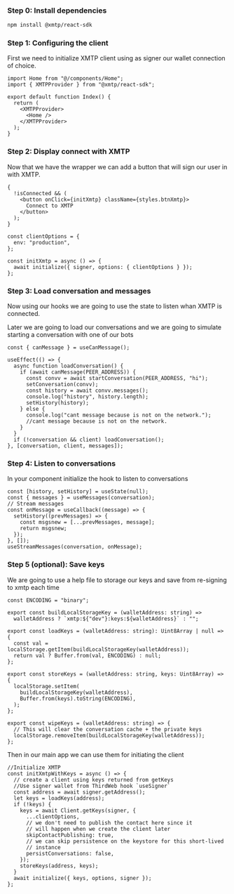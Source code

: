 ### Step 0: Install dependencies

```bash
npm install @xmtp/react-sdk
```

### Step 1: Configuring the client

First we need to initialize XMTP client using as signer our wallet connection of choice.

```tsx
import Home from "@/components/Home";
import { XMTPProvider } from "@xmtp/react-sdk";

export default function Index() {
  return (
    <XMTPProvider>
      <Home />
    </XMTPProvider>
  );
}
```

### Step 2: Display connect with XMTP

Now that we have the wrapper we can add a button that will sign our user in with XMTP.

```tsx
{
  !isConnected && (
    <button onClick={initXmtp} className={styles.btnXmtp}>
      Connect to XMTP
    </button>
  );
}
```

```tsx
const clientOptions = {
  env: "production",
};

const initXmtp = async () => {
  await initialize({ signer, options: { clientOptions } });
};
```

### Step 3: Load conversation and messages

Now using our hooks we are going to use the state to listen whan XMTP is connected.

Later we are going to load our conversations and we are going to simulate starting a conversation with one of our bots

```tsx
const { canMessage } = useCanMessage();

useEffect(() => {
  async function loadConversation() {
    if (await canMessage(PEER_ADDRESS)) {
      const convv = await startConversation(PEER_ADDRESS, "hi");
      setConversation(convv);
      const history = await convv.messages();
      console.log("history", history.length);
      setHistory(history);
    } else {
      console.log("cant message because is not on the network.");
      //cant message because is not on the network.
    }
  }
  if (!conversation && client) loadConversation();
}, [conversation, client, messages]);
```

### Step 4: Listen to conversations

In your component initialize the hook to listen to conversations

```tsx
const [history, setHistory] = useState(null);
const { messages } = useMessages(conversation);
// Stream messages
const onMessage = useCallback((message) => {
  setHistory((prevMessages) => {
    const msgsnew = [...prevMessages, message];
    return msgsnew;
  });
}, []);
useStreamMessages(conversation, onMessage);
```

### Step 5 (optional): Save keys

We are going to use a help file to storage our keys and save from re-signing to xmtp each time

```tsx
const ENCODING = "binary";

export const buildLocalStorageKey = (walletAddress: string) =>
  walletAddress ? `xmtp:${"dev"}:keys:${walletAddress}` : "";

export const loadKeys = (walletAddress: string): Uint8Array | null => {
  const val = localStorage.getItem(buildLocalStorageKey(walletAddress));
  return val ? Buffer.from(val, ENCODING) : null;
};

export const storeKeys = (walletAddress: string, keys: Uint8Array) => {
  localStorage.setItem(
    buildLocalStorageKey(walletAddress),
    Buffer.from(keys).toString(ENCODING),
  );
};

export const wipeKeys = (walletAddress: string) => {
  // This will clear the conversation cache + the private keys
  localStorage.removeItem(buildLocalStorageKey(walletAddress));
};
```

Then in our main app we can use them for initiating the client

```tsx
//Initialize XMTP
const initXmtpWithKeys = async () => {
  // create a client using keys returned from getKeys
  //Use signer wallet from ThirdWeb hook `useSigner`
  const address = await signer.getAddress();
  let keys = loadKeys(address);
  if (!keys) {
    keys = await Client.getKeys(signer, {
      ...clientOptions,
      // we don't need to publish the contact here since it
      // will happen when we create the client later
      skipContactPublishing: true,
      // we can skip persistence on the keystore for this short-lived
      // instance
      persistConversations: false,
    });
    storeKeys(address, keys);
  }
  await initialize({ keys, options, signer });
};
```
